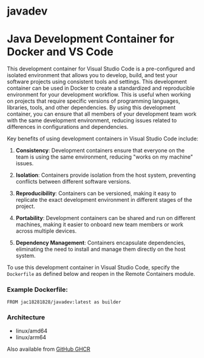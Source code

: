# javadev

# Java Development Container for Docker and VS Code

This development container for Visual Studio Code is a pre-configured and isolated environment that allows you to develop, build, and test your software projects using consistent tools and settings.   This development container can be used in Docker to create a standardized and reproducible environment for your development workflow. This is useful when working on projects that require specific versions of programming languages, libraries, tools, and other dependencies. By using this development container, you can ensure that all members of your development team work with the same development environment, reducing issues related to differences in configurations and dependencies.

Key benefits of using development containers in Visual Studio Code include:

1. **Consistency**: Development containers ensure that everyone on the team is using the same environment, reducing "works on my machine" issues.

2. **Isolation**: Containers provide isolation from the host system, preventing conflicts between different software versions.

3. **Reproducibility**: Containers can be versioned, making it easy to replicate the exact development environment in different stages of the project.

4. **Portability**: Development containers can be shared and run on different machines, making it easier to onboard new team members or work across multiple devices.

5. **Dependency Management**: Containers encapsulate dependencies, eliminating the need to install and manage them directly on the host system.

To use this development container in Visual Studio Code, specify the `Dockerfile` as defined below and reopen in the Remote Containers module.

### Example Dockerfile:

```
FROM jac18281828/javadev:latest as builder
```

### Architecture
* linux/amd64 
* linux/arm64

Also available from [GitHub GHCR](https://github.com/jac18281828/javadev/pkgs/container/javadev)
